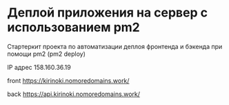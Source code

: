 # Деплой приложения на сервер с использованием pm2

Стартеркит проекта по автоматизации деплоя фронтенда и бэкенда при помощи pm2 (pm2 deploy)

IP адрес 158.160.36.19

front https://kirinoki.nomoredomains.work/

back https://api.kirinoki.nomoredomains.work/

